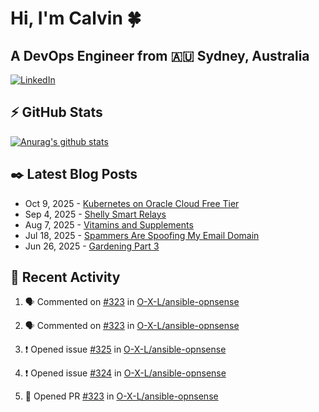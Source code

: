 # Hi, I'm Calvin 🍀
## A DevOps Engineer from 🇦🇺 Sydney, Australia</h3>


[![LinkedIn](https://img.shields.io/badge/-c–bui-0077B5?style=flat-square&labelColor=0077B5&logo=LinkedIn&logoColor=white)](https://www.linkedin.com/in/c-bui/)



<!-- https://github.com/rishavanand/github-profilinator -->
## ⚡ GitHub Stats
[![Anurag's github stats](https://github-readme-stats.vercel.app/api?username=calvinbui&count_private=true&hide_title=true)](https://github.com/anuraghazra/github-readme-stats)





<!-- https://github.com/gautamkrishnar/blog-post-workflow -->
## ✒️ Latest Blog Posts






<!-- BLOG-POST-LIST:START -->
- Oct 9, 2025 - [Kubernetes on Oracle Cloud Free Tier](https://calvin.me/kubernetes-on-oracle-cloud-free-tier)
- Sep 4, 2025 - [Shelly Smart Relays](https://calvin.me/shelly-smart-relays)
- Aug 7, 2025 - [Vitamins and Supplements](https://calvin.me/vitamins-and-supplements)
- Jul 18, 2025 - [Spammers Are Spoofing My Email Domain](https://calvin.me/spammers-are-spoofing-my-email)
- Jun 26, 2025 - [Gardening Part 3](https://calvin.me/gardening-part-3)

<!-- BLOG-POST-LIST:END -->

## 🏃‍ Recent Activity

<!--START_SECTION:activity-->
1. 🗣 Commented on [#323](https://github.com/O-X-L/ansible-opnsense/pull/323#issuecomment-3379042263) in [O-X-L/ansible-opnsense](https://github.com/O-X-L/ansible-opnsense)




2. 🗣 Commented on [#323](https://github.com/O-X-L/ansible-opnsense/pull/323#issuecomment-3379013156) in [O-X-L/ansible-opnsense](https://github.com/O-X-L/ansible-opnsense)






3. ❗ Opened issue [#325](https://github.com/O-X-L/ansible-opnsense/issues/325) in [O-X-L/ansible-opnsense](https://github.com/O-X-L/ansible-opnsense)








4. ❗ Opened issue [#324](https://github.com/O-X-L/ansible-opnsense/issues/324) in [O-X-L/ansible-opnsense](https://github.com/O-X-L/ansible-opnsense)






5. 💪 Opened PR [#323](https://github.com/O-X-L/ansible-opnsense/pull/323) in [O-X-L/ansible-opnsense](https://github.com/O-X-L/ansible-opnsense)




<!--END_SECTION:activity-->
